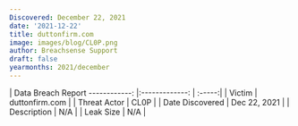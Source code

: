```yaml
---
Discovered: December 22, 2021
date: '2021-12-22'
title: duttonfirm.com
image: images/blog/CL0P.png
author: Breachsense Support
draft: false
yearmonths: 2021/december
---
```



| Data Breach Report
------------:   |:-------------:    | :-----:|
| Victim    | duttonfirm.com      | 
| Threat Actor    | CL0P      | 
| Date Discovered    | Dec 22, 2021      | 
| Description    | N/A      | 
| Leak Size    | N/A      | 

